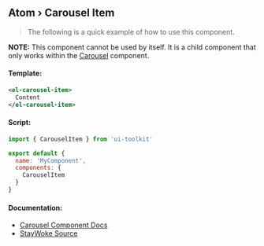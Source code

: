 Atom › Carousel Item
---

> The following is a quick example of how to use this component.

**NOTE:** This component cannot be used by itself.  It is a child component that only works within the [Carousel](https://github.com/staywoke/ui-toolkit/tree/master/src/components/molecules/carousel) component.


#### Template:

```xml
<el-carousel-item>
  Content
</el-carousel-item>
```


#### Script:
```js
import { CarouselItem } from 'ui-toolkit'

export default {
  name: 'MyComponent',
  components: {
    CarouselItem
  }
}
```


#### Documentation:

* [Carousel Component Docs](https://element.eleme.io/#/en-US/component/carousel)
* [StayWoke Source](https://github.com/staywoke/ui-toolkit/tree/master/src/components/atoms/carousel-item)
